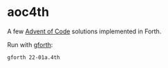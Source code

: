 # aoc4th

A few [Advent of Code](https://adventofcode.com/) solutions implemented in Forth.

Run with [gforth](https://gforth.org/):
```bash
gforth 22-01a.4th
```